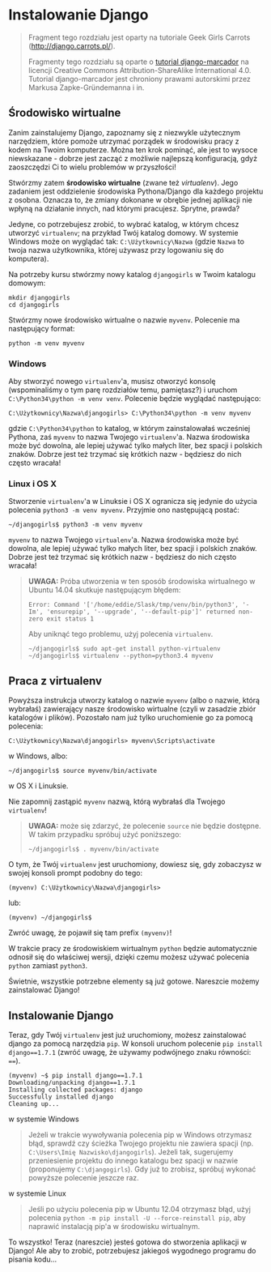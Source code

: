 # Instalowanie Django

> Fragment tego rozdziału jest oparty na tutoriale Geek Girls Carrots (http://django.carrots.pl/).
> 
> Fragmenty tego rozdziału są oparte o [tutorial django-marcador][1] na licencji Creative Commons Attribution-ShareAlike International 4.0. Tutorial django-marcador jest chroniony prawami autorskimi przez Markusa Zapke-Gründemanna i in.

 [1]: http://django-marcador.keimlink.de/

## Środowisko wirtualne

Zanim zainstalujemy Django, zapoznamy się z niezwykle użytecznym narzędziem, które pomoże utrzymać porządek w środowisku pracy z kodem na Twoim komputerze. Można ten krok pominąć, ale jest to wysoce niewskazane - dobrze jest zacząć z możliwie najlepszą konfiguracją, gdyż zaoszczędzi Ci to wielu problemów w przyszłości!

Stwórzmy zatem **środowisko wirtualne** (zwane też *virtualenv*). Jego zadaniem jest oddzielenie środowiska Pythona/Django dla każdego projektu z osobna. Oznacza to, że zmiany dokonane w obrębie jednej aplikacji nie wpłyną na działanie innych, nad którymi pracujesz. Sprytne, prawda?

Jedyne, co potrzebujesz zrobić, to wybrać katalog, w którym chcesz utworzyć `virtualenv`; na przykład Twój katalog domowy. W systemie Windows może on wyglądać tak: `C:\Użytkownicy\Nazwa` (gdzie `Nazwa` to twoja nazwa użytkownika, której używasz przy logowaniu się do komputera).

Na potrzeby kursu stwórzmy nowy katalog `djangogirls` w Twoim katalogu domowym:

    mkdir djangogirls
    cd djangogirls
    

Stwórzmy nowe środowisko wirtualne o nazwie `myvenv`. Polecenie ma następujący format:

    python -m venv myvenv
    

### Windows

Aby stworzyć nowego `virtualenv`'a, musisz otworzyć konsolę (wspominaliśmy o tym parę rozdziałów temu, pamiętasz?) i uruchom `C:\Python34\python -m venv venv`. Polecenie będzie wyglądać następująco:

    C:\Użytkownicy\Nazwa\djangogirls> C:\Python34\python -m venv myvenv
    

gdzie `C:\Python34\python` to katalog, w którym zainstalowałaś wcześniej Pythona, zaś `myvenv` to nazwa Twojego `virtualenv`'a. Nazwa środowiska może być dowolna, ale lepiej używać tylko małych liter, bez spacji i polskich znaków. Dobrze jest też trzymać się krótkich nazw - będziesz do nich często wracała!

### Linux i OS X

Stworzenie `virtualenv`'a w Linuksie i OS X ogranicza się jedynie do użycia polecenia `python3 -m venv myvenv`. Przyjmie ono następującą postać:

    ~/djangogirls$ python3 -m venv myvenv
    

`myvenv` to nazwa Twojego `virtualenv`'a. Nazwa środowiska może być dowolna, ale lepiej używać tylko małych liter, bez spacji i polskich znaków. Dobrze jest też trzymać się krótkich nazw - będziesz do nich często wracała!

> **UWAGA:** Próba utworzenia w ten sposób środowiska wirtualnego w Ubuntu 14.04 skutkuje następującym błędem:
> 
>     Error: Command '['/home/eddie/Slask/tmp/venv/bin/python3', '-Im', 'ensurepip', '--upgrade', '--default-pip']' returned non-zero exit status 1
>     
> 
> Aby uniknąć tego problemu, użyj polecenia `virtualenv`.
> 
>     ~/djangogirls$ sudo apt-get install python-virtualenv
>     ~/djangogirls$ virtualenv --python=python3.4 myvenv
>     

## Praca z virtualenv

Powyższa instrukcja utworzy katalog o nazwie `myvenv` (albo o nazwie, którą wybrałaś) zawierający nasze środowisko wirtualne (czyli w zasadzie zbiór katalogów i plików). Pozostało nam już tylko uruchomienie go za pomocą polecenia:

    C:\Użytkownicy\Nazwa\djangogirls> myvenv\Scripts\activate
    

w Windows, albo:

    ~/djangogirls$ source myvenv/bin/activate
    

w OS X i Linuksie.

Nie zapomnij zastąpić `myvenv` nazwą, którą wybrałaś dla Twojego `virtualenv`!

> **UWAGA:** może się zdarzyć, że polecenie `source` nie będzie dostępne. W takim przypadku spróbuj użyć poniższego:
> 
>     ~/djangogirls$ . myvenv/bin/activate
>     

O tym, że Twój `virtualenv` jest uruchomiony, dowiesz się, gdy zobaczysz w swojej konsoli prompt podobny do tego:

    (myvenv) C:\Użytkownicy\Nazwa\djangogirls>
    

lub:

    (myvenv) ~/djangogirls$
    

Zwróć uwagę, że pojawił się tam prefix `(myvenv)`!

W trakcie pracy ze środowiskiem wirtualnym `python` będzie automatycznie odnosił się do właściwej wersji, dzięki czemu możesz używać polecenia `python` zamiast `python3`.

Świetnie, wszystkie potrzebne elementy są już gotowe. Nareszcie możemy zainstalować Django!

## Instalowanie Django

Teraz, gdy Twój `virtualenv` jest już uruchomiony, możesz zainstalować django za pomocą narzędzia `pip`. W konsoli uruchom polecenie `pip install django==1.7.1` (zwróć uwagę, że używamy podwójnego znaku równości: `==`).

    (myvenv) ~$ pip install django==1.7.1
    Downloading/unpacking django==1.7.1
    Installing collected packages: django
    Successfully installed django
    Cleaning up...
    

w systemie Windows

> Jeżeli w trakcie wywoływania polecenia pip w Windows otrzymasz błąd, sprawdź czy ścieżka Twojego projektu nie zawiera spacji (np. `C:\Users\Imię Nazwisko\djangogirls`). Jeżeli tak, sugerujemy przeniesienie projektu do innego katalogu bez spacji w nazwie (proponujemy `C:\djangogirls`). Gdy już to zrobisz, spróbuj wykonać powyższe polecenie jeszcze raz.

w systemie Linux

> Jeśli po użyciu polecenia pip w Ubuntu 12.04 otrzymasz błąd, użyj polecenia `python -m pip install -U --force-reinstall pip`, aby naprawić instalacją pip'a w środowisku wirtualnym.

To wszystko! Teraz (nareszcie) jesteś gotowa do stworzenia aplikacji w Django! Ale aby to zrobić, potrzebujesz jakiegoś wygodnego programu do pisania kodu...
